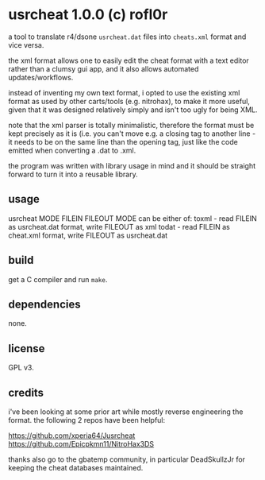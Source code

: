 usrcheat 1.0.0 (c) rofl0r
=========================

a tool to translate r4/dsone `usrcheat.dat` files into `cheats.xml` format
and vice versa.

the xml format allows one to easily edit the cheat format with a text editor
rather than a clumsy gui app, and it also allows automated updates/workflows.

instead of inventing my own text format, i opted to use the existing
xml format as used by other carts/tools (e.g. nitrohax), to make it more
useful, given that it was designed relatively simply and isn't too ugly
for being XML.

note that the xml parser is totally minimalistic, therefore the format
must be kept precisely as it is (i.e. you can't move e.g. a closing </name>
tag to another line - it needs to be on the same line than the opening tag,
just like the code emitted when converting a .dat to .xml.

the program was written with library usage in mind and it should be straight
forward to turn it into a reusable library.


usage
-----

usrcheat MODE FILEIN FILEOUT
MODE can be either of:
toxml - read FILEIN as usrcheat.dat format, write FILEOUT as xml
todat - read FILEIN as cheat.xml format, write FILEOUT as usrcheat.dat


build
-----

get a C compiler and run `make`.


dependencies
------------

none.


license
-------

GPL v3.


credits
-------

i've been looking at some prior art while mostly reverse engineering the
format.
the following 2 repos have been helpful:

https://github.com/xperia64/Jusrcheat
https://github.com/Epicpkmn11/NitroHax3DS

thanks also go to the gbatemp community, in particular DeadSkullzJr for
keeping the cheat databases maintained.
